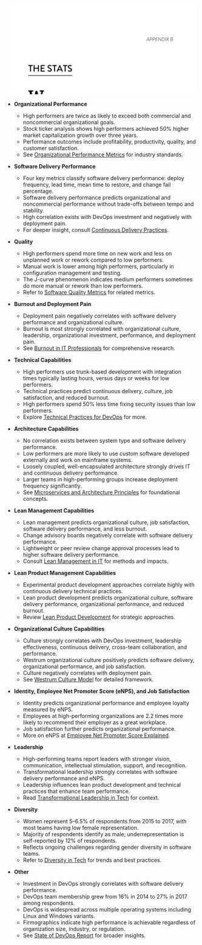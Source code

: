 ![stats-apxB](stats-apxB.best.png)

- **Organizational Performance**
  - High performers are twice as likely to exceed both commercial and noncommercial organizational goals.
  - Stock ticker analysis shows high performers achieved 50% higher market capitalization growth over three years.
  - Performance outcomes include profitability, productivity, quality, and customer satisfaction.
  - See [Organizational Performance Metrics](https://www.investopedia.com/terms/o/organizational-performance.asp) for industry standards.

- **Software Delivery Performance**
  - Four key metrics classify software delivery performance: deploy frequency, lead time, mean time to restore, and change fail percentage.
  - Software delivery performance predicts organizational and noncommercial performance without trade-offs between tempo and stability.
  - High correlation exists with DevOps investment and negatively with deployment pain.
  - For deeper insight, consult [Continuous Delivery Practices](https://martinfowler.com/bliki/ContinuousDelivery.html).

- **Quality**
  - High performers spend more time on new work and less on unplanned work or rework compared to low performers.
  - Manual work is lower among high performers, particularly in configuration management and testing.
  - The J-curve phenomenon indicates medium performers sometimes do more manual or rework than low performers.
  - Refer to [Software Quality Metrics](https://www.sqa.org.uk/pages/metrics.html) for related metrics.

- **Burnout and Deployment Pain**
  - Deployment pain negatively correlates with software delivery performance and organizational culture.
  - Burnout is most strongly correlated with organizational culture, leadership, organizational investment, performance, and deployment pain.
  - See [Burnout in IT Professionals](https://www.ncbi.nlm.nih.gov/pmc/articles/PMC6534345/) for comprehensive research.

- **Technical Capabilities**
  - High performers use trunk-based development with integration times typically lasting hours, versus days or weeks for low performers.
  - Technical practices predict continuous delivery, culture, job satisfaction, and reduced burnout.
  - High performers spend 50% less time fixing security issues than low performers.
  - Explore [Technical Practices for DevOps](https://aws.amazon.com/devops/continuous-integration/) for more.

- **Architecture Capabilities**
  - No correlation exists between system type and software delivery performance.
  - Low performers are more likely to use custom software developed externally and work on mainframe systems.
  - Loosely coupled, well-encapsulated architecture strongly drives IT and continuous delivery performance.
  - Larger teams in high-performing groups increase deployment frequency significantly.
  - See [Microservices and Architecture Principles](https://martinfowler.com/articles/microservices.html) for foundational concepts.

- **Lean Management Capabilities**
  - Lean management predicts organizational culture, job satisfaction, software delivery performance, and less burnout.
  - Change advisory boards negatively correlate with software delivery performance.
  - Lightweight or peer review change approval processes lead to higher software delivery performance.
  - Consult [Lean Management in IT](https://www.lean.org/WhoWeAre/NewsArticleDocuments/LeanITPrinciples-v4.pdf) for methods and impacts.

- **Lean Product Management Capabilities**
  - Experimental product development approaches correlate highly with continuous delivery technical practices.
  - Lean product development predicts organizational culture, software delivery performance, organizational performance, and reduced burnout.
  - Review [Lean Product Development](https://www.lean.org/whatslean/principles.cfm) for strategic approaches.

- **Organizational Culture Capabilities**
  - Culture strongly correlates with DevOps investment, leadership effectiveness, continuous delivery, cross-team collaboration, and performance.
  - Westrum organizational culture positively predicts software delivery, organizational performance, and job satisfaction.
  - Culture negatively correlates with deployment pain.
  - See [Westrum Culture Model](https://en.wikipedia.org/wiki/Westrum_organizational_culture_model) for detailed framework.

- **Identity, Employee Net Promoter Score (eNPS), and Job Satisfaction**
  - Identity predicts organizational performance and employee loyalty measured by eNPS.
  - Employees at high-performing organizations are 2.2 times more likely to recommend their employer as a great workplace.
  - Job satisfaction further predicts organizational performance.
  - More on eNPS at [Employee Net Promoter Score Explained](https://www.qualtrics.com/employee-experience/employee-net-promoter-score/).

- **Leadership**
  - High-performing teams report leaders with stronger vision, communication, intellectual stimulation, support, and recognition.
  - Transformational leadership strongly correlates with software delivery performance and eNPS.
  - Leadership influences lean product development and technical practices that enhance team performance.
  - Read [Transformational Leadership in Tech](https://www.researchgate.net/publication/332931564_Transformational_Leadership_and_Technological_Innovation) for context.

- **Diversity**
  - Women represent 5–6.5% of respondents from 2015 to 2017, with most teams having low female representation.
  - Majority of respondents identify as male; underrepresentation is self-reported by 12% of respondents.
  - Reflects ongoing challenges regarding gender diversity in software teams.
  - Refer to [Diversity in Tech](https://builtin.com/diversity-inclusion/diversity-in-tech) for trends and best practices.

- **Other**
  - Investment in DevOps strongly correlates with software delivery performance.
  - DevOps team membership grew from 16% in 2014 to 27% in 2017 among respondents.
  - DevOps is widespread across multiple operating systems including Linux and Windows variants.
  - Firmographics indicate high performance is achievable regardless of organization size, industry, or regulation.
  - See [State of DevOps Report](https://www.stateofdevops.com/) for broader insights.
